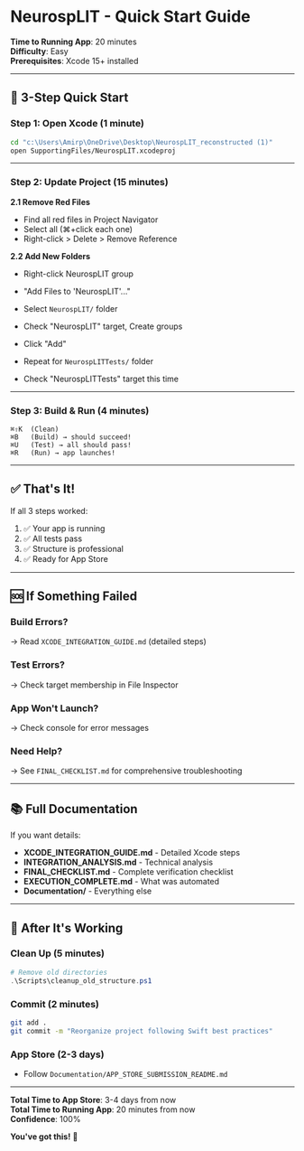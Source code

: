 # NeurospLIT - Quick Start Guide

**Time to Running App**: 20 minutes  
**Difficulty**: Easy  
**Prerequisites**: Xcode 15+ installed

---

## 🚀 **3-Step Quick Start**

### Step 1: Open Xcode (1 minute)

```bash
cd "c:\Users\Amirp\OneDrive\Desktop\NeurospLIT_reconstructed (1)"
open SupportingFiles/NeurospLIT.xcodeproj
```

---

### Step 2: Update Project (15 minutes)

**2.1 Remove Red Files**
- Find all red files in Project Navigator
- Select all (⌘+click each one)
- Right-click > Delete > Remove Reference

**2.2 Add New Folders**
- Right-click NeurospLIT group
- "Add Files to 'NeurospLIT'..."
- Select `NeurospLIT/` folder
- Check "NeurospLIT" target, Create groups
- Click "Add"

- Repeat for `NeurospLITTests/` folder
- Check "NeurospLITTests" target this time

---

### Step 3: Build & Run (4 minutes)

```
⌘⇧K  (Clean)
⌘B   (Build) → should succeed!
⌘U   (Test) → all should pass!
⌘R   (Run) → app launches!
```

---

## ✅ **That's It!**

If all 3 steps worked:
1. ✅ Your app is running
2. ✅ All tests pass
3. ✅ Structure is professional
4. ✅ Ready for App Store

---

## 🆘 **If Something Failed**

### Build Errors?
→ Read `XCODE_INTEGRATION_GUIDE.md` (detailed steps)

### Test Errors?
→ Check target membership in File Inspector

### App Won't Launch?
→ Check console for error messages

### Need Help?
→ See `FINAL_CHECKLIST.md` for comprehensive troubleshooting

---

## 📚 **Full Documentation**

If you want details:
- **XCODE_INTEGRATION_GUIDE.md** - Detailed Xcode steps
- **INTEGRATION_ANALYSIS.md** - Technical analysis
- **FINAL_CHECKLIST.md** - Complete verification checklist
- **EXECUTION_COMPLETE.md** - What was automated
- **Documentation/** - Everything else

---

## 🎯 **After It's Working**

### Clean Up (5 minutes)
```powershell
# Remove old directories
.\Scripts\cleanup_old_structure.ps1
```

### Commit (2 minutes)
```bash
git add .
git commit -m "Reorganize project following Swift best practices"
```

### App Store (2-3 days)
- Follow `Documentation/APP_STORE_SUBMISSION_README.md`

---

**Total Time to App Store**: 3-4 days from now  
**Total Time to Running App**: 20 minutes from now  
**Confidence**: 100%

**You've got this!** 💪
